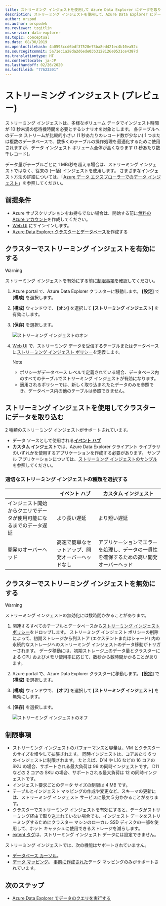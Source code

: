 ```yaml
---
title: ストリーミング インジェストを使用して Azure Data Explorer にデータを取り込む
description: ストリーミング インジェストを使用して、Azure Data Explorer にデータを取り込む (読み込む) 方法について説明します。
author: orspod
ms.author: orspodek
ms.reviewer: tzgitlin
ms.service: data-explorer
ms.topic: conceptual
ms.date: 08/30/2019
ms.openlocfilehash: 4a0593ccd6bdf37520e73ba8ed421ec4b10ea52c
ms.sourcegitcommit: 5a71ec1a28da2d6ede03b3128126e0531ce4387d
ms.translationtype: HT
ms.contentlocale: ja-JP
ms.lasthandoff: 02/26/2020
ms.locfileid: "77623301"
---
```

# <a name="streaming-ingestion-preview"></a>ストリーミング インジェスト (プレビュー)

ストリーミング インジェストは、多様なボリューム データでインジェスト時間が 10 秒未満の低待機時間を必要とするシナリオを対象とします。 各テーブルへのデータ ストリームが比較的小さい (1 秒あたりのレコード数が少ない) 1 つまたは複数のデータベースで、数多くのテーブルの操作処理を最適化するために使用されますが、データ インジェスト ボリューム全体が高くなります (1 秒あたり数千レコード)。

データ量がテーブルごとに 1 MB/秒を超える場合は、ストリーミング インジェストではなく、従来の (一括) インジェストを使用します。 さまざまなインジェスト方法の詳細については、「[Azure データ エクスプローラーでのデータ インジェスト](/azure/data-explorer/ingest-data-overview)」を参照してください。

## <a name="prerequisites"></a>前提条件

* Azure サブスクリプションをお持ちでない場合は、開始する前に[無料の Azure アカウント](https://azure.microsoft.com/free/)を作成してください。
* [Web UI](https://dataexplorer.azure.com/) にサインインします。
* [Azure Data Explorer クラスターとデータベース](create-cluster-database-portal.md)を作成する

## <a name="enable-streaming-ingestion-on-your-cluster"></a>クラスターでストリーミング インジェストを有効にする

> [!WARNING]
> ストリーミング インジェストを有効にする前に[制限事項](#limitations)を確認してください。

1. Azure portal で、Azure Data Explorer クラスターに移動します。 **[設定]** で **[構成]** を選択します。 
1. **[構成]** ウィンドウで、 **[オン]** を選択して **[ストリーミング インジェスト]** を有効にします。
1. **[保存]** を選択します。
 
    ![ストリーミング インジェストのオン](media/ingest-data-streaming/streaming-ingestion-on.png)
 
1. [Web UI](https://dataexplorer.azure.com/) で、ストリーミング データを受信するテーブルまたはデータベースに[ストリーミング インジェスト ポリシー](/azure/kusto/concepts/streamingingestionpolicy)を定義します。 

    > [!NOTE]
    > * ポリシーがデータベース レベルで定義されている場合、データベース内のすべてのテーブルでストリーミング インジェストが有効になります。
    > * 適用されるポリシーでは、新しく取り込まれたたデータのみを参照でき、データベース内の他のテーブルは参照できません。

## <a name="use-streaming-ingestion-to-ingest-data-to-your-cluster"></a>ストリーミング インジェストを使用してクラスターにデータを取り込む

2 種類のストリーミング インジェストがサポートされています。


* データ ソースとして使用される[**イベント ハブ**](/azure/data-explorer/ingest-data-event-hub)
* **カスタム インジェスト**では、Azure Data Explorer クライアント ライブラリのいずれかを使用するアプリケーションを作成する必要があります。 サンプル アプリケーションについては、[ストリーミング インジェストのサンプル](https://github.com/Azure/azure-kusto-samples-dotnet/tree/master/client/StreamingIngestionSample)を参照してください。

### <a name="choose-the-appropriate-streaming-ingestion-type"></a>適切なストリーミング インジェストの種類を選択する

|   |イベント ハブ  |カスタム インジェスト  |
|---------|---------|---------|
|インジェスト開始からクエリでデータが使用可能になるまでのデータ遅延   |    より長い遅延     |   より短い遅延      |
|開発のオーバーヘッド    |   高速で簡単なセットアップ、開発オーバーヘッドなし    |   アプリケーションでエラーを処理し、データの一貫性を確保するための高い開発オーバーヘッド     |

## <a name="disable-streaming-ingestion-on-your-cluster"></a>クラスターでストリーミング インジェストを無効にする

> [!WARNING]
> ストリーミング インジェストの無効化には数時間かかることがあります。

1. 関連するすべてのテーブルとデータベースから[ストリーミング インジェスト ポリシー](/azure/kusto/concepts/streamingingestionpolicy)をドロップします。 ストリーミング インジェスト ポリシーの削除によって、初期ストレージから列ストア (エクステントまたはシャード) 内の永続的なストレージへのストリーミング インジェストのデータ移動がトリガーされます。 データ移動には、初期ストレージ上のデータ量とクラスターによる CPU およびメモリ使用率に応じて、数秒から数時間かかることがあります。
1. Azure portal で、Azure Data Explorer クラスターに移動します。 **[設定]** で **[構成]** を選択します。 
1. **[構成]** ウィンドウで、 **[オフ]** を選択して **[ストリーミング インジェスト]** を無効にします。
1. **[保存]** を選択します。

    ![ストリーミング インジェストのオフ](media/ingest-data-streaming/streaming-ingestion-off.png)

## <a name="limitations"></a>制限事項

* ストリーミング インジェストのパフォーマンスと容量は、VM とクラスターのサイズを増やして拡張されます。 同時インジェストは、コアあたり 6 つのインジェストに制限されます。 たとえば、D14 や L16 などの 16 コアの SKU の場合、サポートされる最大負荷は 96 の同時インジェストです。 D11 などの 2 コアの SKU の場合、サポートされる最大負荷は 12 の同時インジェストです。
* インジェスト要求ごとのデータ サイズの制限は 4 MB です。
* テーブルとインジェスト マッピングの作成や変更など、スキーマの更新には、ストリーミング インジェスト サービスに最大 5 分かかることがあります。
* クラスターでストリーミング インジェストを有効にすると、データがストリーミング経由で取り込まれていない場合でも、インジェスト データをストリーミングするためにクラスター マシンのローカル SSD ディスクの一部を使用して、ホット キャッシュに使用できるストレージを減らします。
* [extent タグ](/azure/kusto/management/extents-overview.md#extent-tagging)は、ストリーミング インジェスト データには設定できません。

ストリーミング インジェストでは、次の機能はサポートされていません。
* [データベース カーソル](/azure/kusto/management/databasecursor)。
* [データ マッピング](/azure/kusto/management/mappings)。 [事前に作成された](/azure/kusto/management/tables#create-ingestion-mapping)データ マッピングのみがサポートされています。 

## <a name="next-steps"></a>次のステップ

* [Azure Data Explorer でデータのクエリを実行する](web-query-data.md)
